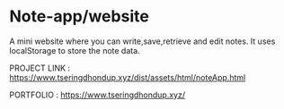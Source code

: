 # Note-app/website 
A mini website where you can write,save,retrieve and edit notes. 
It uses localStorage to store the note data.

PROJECT LINK : https://www.tseringdhondup.xyz/dist/assets/html/noteApp.html

PORTFOLIO : https://www.tseringdhondup.xyz/


